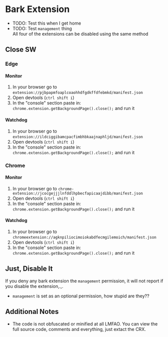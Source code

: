 # Bark Extension
- TODO: Test this when I get home
- TODO: Test `management` thing\
All four of the extensions can be disabled using the same method

## Close SW
### Edge
#### Monitor
1. In your browser go to `extension://pjbpapmfoaplcoaohhdfgdkffdfebmkd/manifest.json`
2. Open devtools (`ctrl shift i`)
3. In the "console" section paste in: `chrome.extension.getBackgroundPage().close();` and run it

#### Watchdog
1. In your browser go to `extension://ildciggibamcpacfimbhbkaajnaphljd/manifest.json`
2. Open devtools (`ctrl shift i`)
3. In the "console" section paste in: `chrome.extension.getBackgroundPage().close();` and run it

### Chrome
#### Monitor
1. In your browser go to `chrome-extension://jcocgejjjlnfddlhpbecfapicaajdibb/manifest.json`
2. Open devtools (`ctrl shift i`)
3. In the "console" section paste in: `chrome.extension.getBackgroundPage().close();` and run it

#### Watchdog
1. In your browser go to `chromeextension://agknpiliocimoiokabdfecmgilemoich/manifest.json`
2. Open devtools (`ctrl shift i`)
3. In the "console" section paste in: `chrome.extension.getBackgroundPage().close();` and run it

## Just, Disable It
If you deny any bark extension the `management` permission, it will not report if you disable the extension,.,.
- `management` is set as an optional permission, how stupid are they??

## Additional Notes
- The code is not obfuscated or minified at all LMFAO. You can view the full source code, comments and everything, just extact the CRX.
